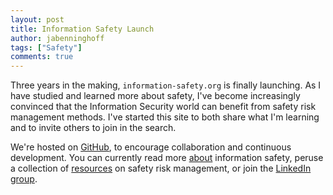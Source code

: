 ```yaml
---
layout: post
title: Information Safety Launch
author: jabenninghoff
tags: ["Safety"]
comments: true
---
```

Three years in the making, `information-safety.org` is finally launching. As I have studied and learned more about safety, I've become increasingly convinced that the Information Security world can benefit from safety risk management methods. I've started this site to both share what I'm learning and to invite others to join in the search.

We're hosted on [GitHub](https://github.com/information-safety), to encourage collaboration and continuous development. You can currently read more [about](/about/) information safety, peruse a collection of [resources](/resources/) on safety risk management, or join the [LinkedIn group](https://www.linkedin.com/groups/8431965/).

